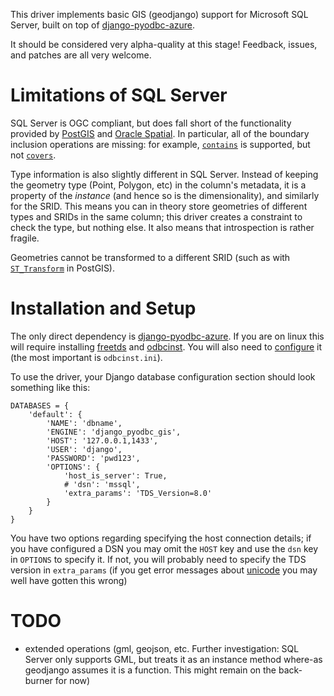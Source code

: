 This driver implements basic GIS (geodjango) support for Microsoft SQL
Server, built on top of
[django-pyodbc-azure](https://github.com/michiya/django-pyodbc-azure).

It should be considered very alpha-quality at this stage!  Feedback,
issues, and patches are all very welcome.

# Limitations of SQL Server

SQL Server is OGC compliant, but does fall short of the functionality
provided by [PostGIS](http://postgis.net/) and
[Oracle Spatial](http://www.oracle.com/technetwork/database/options/spatialandgraph/overview/index.html).
In particular, all of the boundary inclusion operations are missing:
for example,
[`contains`](https://docs.djangoproject.com/en/dev/ref/contrib/gis/geoquerysets/#contains)
is supported, but not
[`covers`](https://docs.djangoproject.com/en/dev/ref/contrib/gis/geoquerysets/#covers).

Type information is also slightly different in SQL Server.  Instead of
keeping the geometry type (Point, Polygon, etc) in the column's
metadata, it is a property of the *instance* (and hence so is the
dimensionality), and similarly for the SRID.  This means you can in
theory store geometries of different types and SRIDs in the same
column; this driver creates a constraint to check the type, but
nothing else.  It also means that introspection is rather fragile.

Geometries cannot be transformed to a different SRID (such as with
[`ST_Transform`](http://postgis.org/docs/ST_Transform.html) in
PostGIS).

# Installation and Setup

The only direct dependency is
[django-pyodbc-azure](https://github.com/michiya/django-pyodbc-azure).
If you are on linux this will require installing
[freetds](http://www.freetds.org/) and
[odbcinst](http://www.unixodbc.org/).  You will also need to
[configure](http://www.unixodbc.org/doc/FreeTDS.html) it (the most
important is `odbcinst.ini`).

To use the driver, your Django database configuration section should
look something like this:
```
DATABASES = {
    'default': {
        'NAME': 'dbname',
        'ENGINE': 'django_pyodbc_gis',
        'HOST': '127.0.0.1,1433',
        'USER': 'django',
        'PASSWORD': 'pwd123',
        'OPTIONS': {
            'host_is_server': True,
            # 'dsn': 'mssql',
            'extra_params': 'TDS_Version=8.0'
        }
    }
}
```

You have two options regarding specifying the host connection details;
if you have configured a DSN you may omit the `HOST` key and use the
`dsn` key in `OPTIONS` to specify it.  If not, you will probably need
to specify the TDS version in `extra_params` (if you get error
messages about
[unicode](http://www.seanelavelle.com/2011/07/30/pyodbc-and-freetds-unicode-ntext-problem-solved/)
you may well have gotten this wrong)

# TODO

* extended operations (gml, geojson, etc.  Further investigation: SQL
  Server only supports GML, but treats it as an instance method
  where-as geodjango assumes it is a function.  This might remain on
  the back-burner for now)
